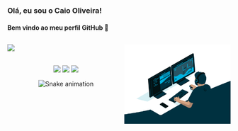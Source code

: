 ### Olá, eu sou o Caio Oliveira! 
#### Bem vindo ao meu perfil GitHub 👋
  
  ##

<div>
  <img align="right" width="240" alt="gif-code" src="code.gif">  
</div>

<div>
  <a href="https://github.com/caio01">
  <img height="180px" " src="https://github-readme-stats.vercel.app/api?username=caio01&show_icons=true&theme=highcontrast&include_all_commits=true&count_private=true"/>
</div>

  
  ##
 
<div align="center"> 
  <a href="https://www.linkedin.com/in/caio-oliveira-655961164/" target="_blank"><img src="https://img.shields.io/badge/-LinkedIn-%230077B5?style=for-the-badge&logo=linkedin&logoColor=white" target="_blank"></a> 
  <a href = "mailto:caioinacio00@gmail.com"><img src="https://img.shields.io/badge/-Gmail-%23333?style=for-the-badge&logo=gmail&logoColor=white" target="_blank"></a>
  <a href="https://instagram.com/caio.oliveira" target="_blank"><img src="https://img.shields.io/badge/-Instagram-%23E4405F?style=for-the-badge&logo=instagram&logoColor=white" target="_blank"></a>

  
  ![Snake animation](https://github.com/caio01/caio01/blob/output/github-contribution-grid-snake.svg)
</div>
